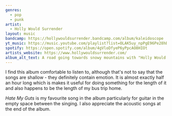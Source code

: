 ```yaml
---
genres:
  - pop
  - punk
artist:
  - Holly Would Surrender
layout: music
bandcamp: https://hollywouldsurrender.bandcamp.com/album/kaleidoscope
yt_music: https://music.youtube.com/playlist?list=OLAK5uy_npPgE96Pe28hBeHgLnT8sDIMazbgm8L_g
spotify: https://open.spotify.com/album/4gVloDfyeP6yPpcAO8HIOt
artists_website: https://www.hollywouldsurrender.com/
album_alt_text: A road going towards snowy mountains with "Holly Would Surrender" in a handwriting style. The album name is at the bottom over a decorative subdivided triangle.
---
```

I find this album comfortable to listen to, although that's not to say that the songs are shallow - they definitely contain emotion. It is almost exactly half an hour long which is makes it useful for doing something for the length of it and also happens to be the length of my bus trip home.

_Hate My Guts_ is my favourite song in the album particularly for guitar in the empty space between the singing. I also appreciate the acoustic songs at the end of the album. 